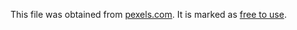 This file was obtained from [pexels.com](https://www.pexels.com/photo/person-s-hand-in-shallow-photo-1454797/). It is marked as [free to use](https://www.pexels.com/license/).
